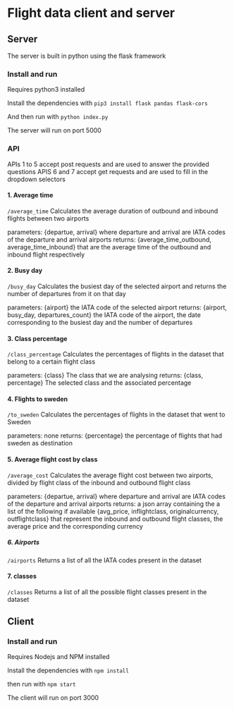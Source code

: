 # Flight data client and server

## Server
The server is built in python using the flask framework

### Install and run 

Requires python3 installed

Install the dependencies with
`pip3 install flask pandas flask-cors`

And then run with
`python index.py`

The server will run on port 5000 

### API

APIs 1 to 5 accept post requests and are used to answer the provided questions
APIS  6 and 7 accept get requests and are used to fill in the dropdown selectors

#### 1. Average time

`/average_time` 
Calculates the average duration of outbound and inbound flights between two airports

parameters: {departue, arrival} where departure and arrival are IATA codes of the departure and arrival airports
returns: {average_time_outbound, average_time_inbound} that are the average time of the outbound and inbound flight respectively

#### 2. Busy day

`/busy_day`
Calculates the busiest day of the selected airport and returns the number of departures from it on that day

parameters: {airport} the IATA code of the selected airport
returns: {airport, busy_day, departures_count} the IATA code of the airport, the date corresponding to the busiest day and the number of departures

#### 3. Class percentage
`/class_percentage`
Calculates the percentages of flights in the dataset that belong to a certain flight class

parameters: {class} The class that we are analysing
returns: {class, percentage} The selected class and the associated percentage

#### 4. Flights to sweden
`/to_sweden`
Calculates the percentages of flights in the dataset that went to Sweden

parameters: none
returns: {percentage} the percentage of flights that had sweden as destination

#### 5. Average flight cost by class 
`/average_cost`
Calculates the average flight cost between two airports, divided by flight class of the inbound and outbound flight class

parameters: {departue, arrival} where departure and arrival are IATA codes of the departure and arrival airports
returns: a json array containing the a list of the following if available {avg_price, inflightclass, originalcurrency, outflightclass} that represent the inbound and outbound flight classes, the average price and the corresponding currency

##### 6. Airports
`/airports`
Returns a list of all the IATA codes present in the dataset


#### 7. classes
`/classes`
Returns a list of all the possible flight classes present in the dataset


## Client

### Install and run 

Requires Nodejs and NPM installed

Install the dependencies with 
`npm install`

then run with
`npm start`

The client will run on port 3000